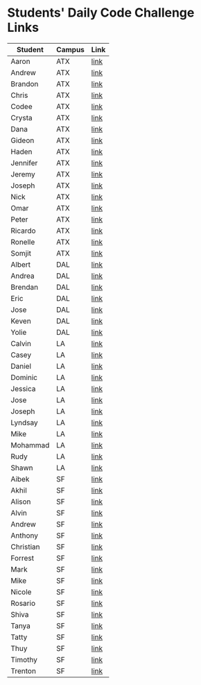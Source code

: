# Students' Daily Code Challenge Links

|Student|Campus|Link|
|---|---|---|
| Aaron | ATX | [link](https://git.generalassemb.ly/AzStowe/daily-js-code-challenges) |
| Andrew | ATX | [link](https://git.generalassemb.ly/armiscoe/daily-js-code-challenges) |
| Brandon | ATX | [link](https://git.generalassemb.ly/brandonroesler/daily-js-code-challenges) |
| Chris | ATX | [link](https://git.generalassemb.ly/cwill/daily-js-code-challenges) |
| Codee | ATX | [link](https://git.generalassemb.ly/codeeking/daily-js-code-challenges) |
| Crysta | ATX | [link](https://git.generalassemb.ly/crystadavis/daily-js-code-challenges) |
| Dana | ATX | [link](https://git.generalassemb.ly/dhagandev/daily-js-code-challenges) |
| Gideon | ATX | [link](https://git.generalassemb.ly/gideonjr/daily-js-code-challenges) |
| Haden | ATX | [link](https://git.generalassemb.ly/hbradshaw/daily-js-code-challenges) |
| Jennifer | ATX | [link](https://git.generalassemb.ly/jennynm1010/daily-js-code-challenges) |
| Jeremy | ATX | [link](https://git.generalassemb.ly/JeremyGatewood/daily-js-code-challenges) |
| Joseph | ATX | [link](https://git.generalassemb.ly/emerick23/daily-js-code-challenges) |
| Nick | ATX | [link](https://git.generalassemb.ly/nick-bueltel/daily-js-code-challenges) |
| Omar | ATX | [link](https://git.generalassemb.ly/omarclzd/daily-js-code-challenges) |
| Peter | ATX | [link](https://git.generalassemb.ly/peet1126/daily-js-code-challenges) |
| Ricardo | ATX | [link](https://git.generalassemb.ly/rcrdgrc2/daily-js-code-challenges) |
| Ronelle | ATX | [link](https://git.generalassemb.ly/RainMirron/daily-js-code-challenges) |
| Somjit | ATX | [link](https://git.generalassemb.ly/somjit/daily-js-code-challenges) |
| Albert | DAL | [link](https://git.generalassemb.ly/chung972/daily-js-code-challenges) |
| Andrea | DAL | [link](https://git.generalassemb.ly/aflores94/daily-js-code-challenges) |
| Brendan | DAL | [link](https://git.generalassemb.ly/flubbid/daily-js-code-challenges) |
| Eric | DAL | [link](https://git.generalassemb.ly/code-v1/daily-js-code-challenges) |
| Jose | DAL | [link](https://git.generalassemb.ly/Pilotmarques/daily-js-code-challenges) |
| Keven | DAL | [link](https://git.generalassemb.ly/KMolina/daily-js-code-challenges) |
| Yolie | DAL | [link](https://git.generalassemb.ly/yolieloveless/daily-js-code-challenges) |
| Calvin | LA | [link](https://git.generalassemb.ly/calvinfeau/daily-js-code-challenges) |
| Casey | LA | [link](https://git.generalassemb.ly/Brannon-Casey/daily-js-code-challenges) |
| Daniel | LA | [link](https://git.generalassemb.ly/dcamarena/daily-js-code-challenges) |
| Dominic | LA | [link](https://git.generalassemb.ly/dom808/daily-js-code-challenges) |
| Jessica | LA | [link](https://git.generalassemb.ly/jbokchoi/daily-js-code-challenges) |
| Jose | LA | [link](https://git.generalassemb.ly/ambrociojosec/daily-js-code-challenges) |
| Joseph | LA | [link](https://git.generalassemb.ly/JosephCoburn/daily-js-code-challenges) |
| Lyndsay | LA | [link](https://git.generalassemb.ly/ldr/daily-js-code-challenges) |
| Mike | LA | [link](https://git.generalassemb.ly/butonemike/daily-js-code-challenges) |
| Mohammad | LA | [link](https://git.generalassemb.ly/payam/daily-js-code-challenges) |
| Rudy | LA | [link](https://git.generalassemb.ly/rudyards/daily-js-code-challenges) |
| Shawn | LA | [link](https://git.generalassemb.ly/sgk94/daily-js-code-challenges) |
| Aibek | SF | [link](https://git.generalassemb.ly/Aibekzhv/daily-code-challenges) |
| Akhil | SF | [link](https://git.generalassemb.ly/akhilnn/daily-js-code-challenges) |
| Alison | SF | [link](https://git.generalassemb.ly/alison-314/daily-code-challenges) |
| Alvin | SF | [link](https://git.generalassemb.ly/mykindofscum/daily-code-challenges) |
| Andrew | SF | [link](https://git.generalassemb.ly/acwilliamson419/daily-code-challenges) |
| Anthony | SF | [link](https://git.generalassemb.ly/anton-yershov/daily-code-challenges) |
| Christian | SF | [link](https://git.generalassemb.ly/chriswatson/daily-code-challenges) |
| Forrest | SF | [link](https://git.generalassemb.ly/forrest217/daily-code-challenges) |
| Mark | SF | [link](https://git.generalassemb.ly/mjwcollins/daily-code-challenges) |
| Mike | SF | [link](https://git.generalassemb.ly/MikeBailey/daily-code-challenges) |
| Nicole | SF | [link](https://git.generalassemb.ly/nicolemabe/daily-code-challenges) |
| Rosario | SF | [link](https://git.generalassemb.ly/rosario2112/daily-code-challenges) |
| Shiva | SF | [link](https://git.generalassemb.ly/gebtraze11/daily-js-code-challenges) |
| Tanya | SF | [link](https://git.generalassemb.ly/tanyasadarangani7/daily-code-challenges) |
| Tatty | SF | [link](https://git.generalassemb.ly/tattyklass/daily-code-challenges) |
| Thuy | SF | [link](https://git.generalassemb.ly/hellothuy/daily-code-challenges) |
| Timothy | SF | [link](https://git.generalassemb.ly/DesignAway2Play/daily-js-code-challenges) |
| Trenton | SF | [link](https://git.generalassemb.ly/trentblackwell/daily-code-challenges) |